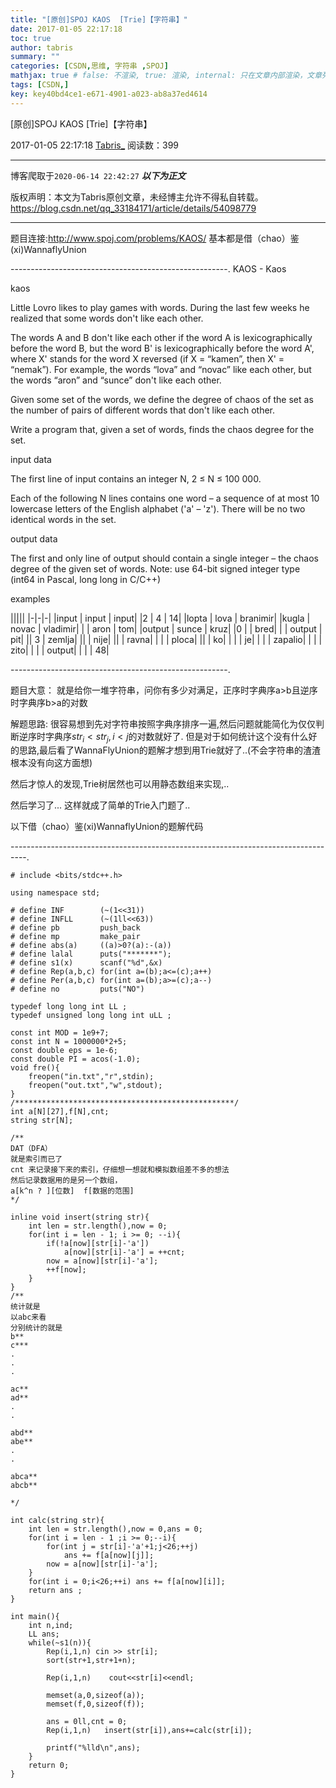 ```yaml
---
title: "[原创]SPOJ KAOS  [Trie]【字符串】"
date: 2017-01-05 22:17:18
toc: true
author: tabris
summary: ""
categories: [CSDN,思维, 字符串 ,SPOJ]
mathjax: true # false: 不渲染, true: 渲染, internal: 只在文章内部渲染，文章列表中不渲染
tags: [CSDN,]
key: key40bd4ce1-e671-4901-a023-ab8a37ed4614
---
```


[原创]SPOJ KAOS  [Trie]【字符串】

2017-01-05 22:17:18  [Tabris_](https://me.csdn.net/qq_33184171) 阅读数：399

---

博客爬取于`2020-06-14 22:42:27`
***以下为正文***

版权声明：本文为Tabris原创文章，未经博主允许不得私自转载。
https://blog.csdn.net/qq_33184171/article/details/54098779

<!-- more -->

---

题目连接:http://www.spoj.com/problems/KAOS/
基本都是借（chao）鉴(xi)WannaflyUnion

------------------------------------------------------.
KAOS - Kaos


kaos

Little Lovro likes to play games with words. During the last few weeks he realized that some words don't like each other.

The words A and B don't like each other if the word A is lexicographically before the word B, but the word B' is lexicographically before the word A', where X' stands for the word X reversed (if X = “kamen”, then X' = “nemak”). For example, the words “lova” and “novac” like each other, but the words “aron” and “sunce” don't like each other.

Given some set of the words, we define the degree of chaos of the set as the number of pairs of different words that don't like each other.

Write a program that, given a set of words, finds the chaos degree for the set.

input data

The first line of input contains an integer N, 2 ≤ N ≤ 100 000.

Each of the following N lines contains one word – a sequence of at most 10 lowercase letters of the English alphabet ('a' – 'z'). There will be no two identical words in the set.

output data

The first and only line of output should contain a single integer – the chaos degree of the given set of words.
Note: use 64-bit signed integer type (int64 in Pascal, long long in C/C++)

examples

|||||
|-|-|-|
|input     |                                     input   |                                    input|
|2         |                                         4    |                                         14|
|lopta      |                                     lova    |                                      branimir|
|kugla      |                                    novac     |                                  vladimir|
|           |                                       aron   |                                       tom|
|output     |                                  sunce       |                                 kruz|
|0          |                                              |                                          bred|
|           |                                       output   |                                    pit|
||                                                  3        |                                        zemlja|
 ||  |                                                                                                 nije|
  ||  |                                                                                                ravna|
   | | |                                                                                               ploca|
    ||  |                                                                                              ko|
     | | |                                                                                             je|
      | | |                                                                                            zapalio|
       | | |                                                                                           zito|
 |   |    |                                                                                             output|
  |   |     |                                                                                          48|


------------------------------------------------------.

题目大意：
就是给你一堆字符串，问你有多少对满足，正序时字典序a>b且逆序时字典序b>a的对数


解题思路:
很容易想到先对字符串按照字典序排序一遍,然后问题就能简化为仅仅判断逆序时字典序$str_i<str_j,i<j$的对数就好了.
但是对于如何统计这个没有什么好的思路,最后看了WannaFlyUnion的题解才想到用Trie就好了..(不会字符串的渣渣根本没有向这方面想)

然后才惊人的发现,Trie树居然也可以用静态数组来实现,..

然后学习了... 这样就成了简单的Trie入门题了..


以下借（chao）鉴(xi)WannaflyUnion的题解代码

----------------------------------------------------------------------------------.
```
# include <bits/stdc++.h>

using namespace std;

# define INF        (~(1<<31))
# define INFLL      (~(1ll<<63))
# define pb         push_back
# define mp         make_pair
# define abs(a)     ((a)>0?(a):-(a))
# define lalal      puts("*******");
# define s1(x)      scanf("%d",&x)
# define Rep(a,b,c) for(int a=(b);a<=(c);a++)
# define Per(a,b,c) for(int a=(b);a>=(c);a--)
# define no         puts("NO")

typedef long long int LL ;
typedef unsigned long long int uLL ;

const int MOD = 1e9+7;
const int N = 1000000*2+5;
const double eps = 1e-6;
const double PI = acos(-1.0);
void fre(){
    freopen("in.txt","r",stdin);
    freopen("out.txt","w",stdout);
}
/*************************************************/
int a[N][27],f[N],cnt;
string str[N];

/**
DAT（DFA）
就是索引而已了
cnt 来记录接下来的索引，仔细想一想就和模拟数组差不多的想法
然后记录数据用的是另一个数组，
a[k^n ? ][位数]  f[数据的范围]
*/

inline void insert(string str){
    int len = str.length(),now = 0;
    for(int i = len - 1; i >= 0; --i){
        if(!a[now][str[i]-'a'])
            a[now][str[i]-'a'] = ++cnt;
        now = a[now][str[i]-'a'];
        ++f[now];
    }
}
/**
统计就是
以abc来看
分别统计的就是
b**
c***
.
.
.

ac**
ad**
.
.

abd**
abe**
.
.

abca**
abcb**

*/

int calc(string str){
    int len = str.length(),now = 0,ans = 0;
    for(int i = len - 1 ;i >= 0;--i){
        for(int j = str[i]-'a'+1;j<26;++j)
            ans += f[a[now][j]];
        now = a[now][str[i]-'a'];
    }
    for(int i = 0;i<26;++i) ans += f[a[now][i]];
    return ans ;
}

int main(){
    int n,ind;
    LL ans;
    while(~s1(n)){
        Rep(i,1,n) cin >> str[i];
        sort(str+1,str+1+n);

        Rep(i,1,n)    cout<<str[i]<<endl;

        memset(a,0,sizeof(a));
        memset(f,0,sizeof(f));

        ans = 0ll,cnt = 0;
        Rep(i,1,n)   insert(str[i]),ans+=calc(str[i]);

        printf("%lld\n",ans);
    }
    return 0;
}
```
